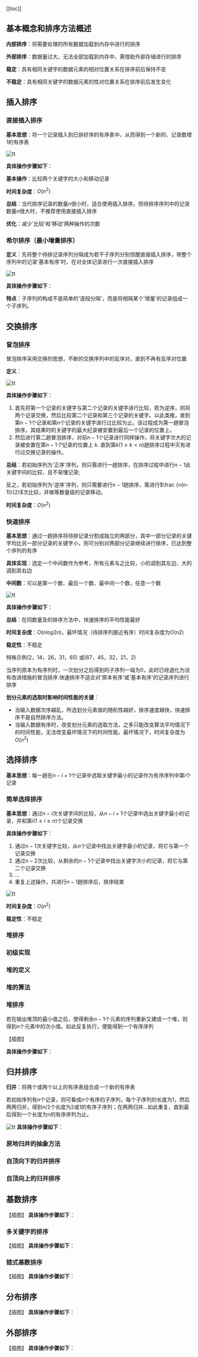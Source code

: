 [[toc]]
## 基本概念和排序方法概述
**内部排序**：将需要处理的所有数据加载到内存中进行的排序

**外部排序**：数据量过大，无法全部加载到内存中，需借助外部存储进行的排序

**稳定**：具有相同关键字的数据元素的相对位置关系在排序前后保持不变

**不稳定**：具有相同关键字的数据元素的性对位置关系在排序前后发生变化

## 插入排序
### 直接插入排序
**基本思想**：将一个记录插入到已排好序的有序表中，从而得到一个新的、记录数增1的有序表

![tt](_images/排序_插入排序.gif "tt")

**具体操作步骤如下**：

**基本操作**：比较两个关键字的大小和移动记录

**时间复杂度**：$O(n^2)$

**总结**：当代排序记录的数量$n$很小时，适合使用插入排序。但待排序序列中的记录数量$n$很大时，不推荐使用直接插入排序

**优化**：减少'比较'和'移动'两种操作的次数

### 希尔排序（最小增量排序）
**定义**：先将整个待排记录序列分隔成为若干子序列分别惊醒直接插入排序，带整个序列中的记录'基本有序'时，在对全体记录进行一次直接插入排序

![tt](_images/排序_希尔排序.webp "tt")

**具体操作步骤如下**：

**特点**：子序列的构成不是简单的'逐段分隔'，而是将相隔某个'增量'的记录组成一个子序列。

## 交换排序
### 冒泡排序
冒泡排序采用交换的思想，不断的交换序列中的反序对，直到不再有反序对位置

**定义**：

![tt](_images/排序_冒泡排序.gif "tt")

**具体操作步骤如下**：
1. 首先将第一个记录的关键字与第二个记录的关键字进行比较，若为逆序，则将两个记录交换，然后比较第二个记录和第三个记录的关键字。以此类推，直到第$n-1$个记录和第$n$个记录的关键字进行过比较为止。该过程成为第一趟冒泡排序，其结果时的关键字的最大纪录被安置到最后一个记录的位置上。
2. 然后进行第二趟冒泡排序，对前$n-1$个记录进行同样操作，将关键字次大的记录被安置在第$n-1个$记录的位置上
k. 直到第$k(1\ge k<n)$趟排序过程中灭有进行过交换记录的操作。

**总结**：若初始序列为'正序'序列，则只需进行一趟排序，在排序过程中进行$n-1$此关键字间的比较，且不易懂记录;

反之，若初始序列为'逆序'序列，则只需要进行$n-1$趟排序，需进行$\frac {n(n-1)}{2}$次比较，并做等数量级的记录移动。

**时间复杂度**：$O(n^2)$

### 快速排序
**基本思想**：通过一趟排序将待排记录分割成独立的两部分，其中一部分记录的关键字均比另一部分记录的关键字小，则可分别对两部分记录继续进行排序，已达到整个序列的有序

**具体实现**：选定一个中间数作为参考，所有元素与之比较，小的调到其左边，大的调到其右边

**中间数**：可以是第一个数、最后一个数、最中间一个数，任意一个数

![tt](_images/排序_快速排序.gif "tt")

**具体操作步骤如下**：

**总结**：在同数量及的排序方法中，快速排序的平均性能最好

**时间复杂度**：$O(nlog{2n})$，最坏情况（待排序列接近有序）时间复杂度为O(n2)

**稳定性**：不稳定

特殊示例$(2，14，26，31，65)$ 或$(67，45，32，21，2)$

当序列原本为有序列时，一次划分之后得到的子序列一端为0，此时已经退化为没有改进措施的冒泡排序.快速排序不适合对'原本有序'或'基本有序'的记录序列进行排序

**划分元素的选取时影响时间性能的关键**：
* 当输入数据次序越乱，所选划分元素值的随机性越好，排序速度越快，快速排序不是自然排序方法。
* 当输入数据有序时，改变划分元素的选取方法，之多只能改变算法平均情况下的时间性能，无法改变最坏情况下的时间性能，最坏情况下，时间复杂度为$O(n^2)$

## 选择排序
**基本思想**：每一趟在$n-i+1$个记录中选取关键字最小的记录作为有序序列中第$i$个记录

### 简单选择排序
**基本思想**：通过$n-i$次关键字间的比较，从$n-i+1$个记录中选出关键字最小的记录，并和第$i(1\ge i \ge n)$个记录交换

**具体操作步骤如下**：
1. 通过$n-1$次关键字比较，从$n$个记录中找出关键字最小的记录，将它与第一个记录交换
2. 通过$n-2$次比较，从剩余的$n-1$个记录中找出关键字次小的记录，将它与第二个记录交换
3. ...
4. 重复上述操作，共进行$n-1$趟排序后，排序结束

![tt](_images/排序_选择排序.webp "tt")

**时间复杂度**：$O(n^2)$

**稳定性**：不稳定

### 堆排序
### 初级实现
### 堆的定义
### 堆的算法
### 堆排序
若在输出堆顶的最小值之后，使得剩余$n-1$个元素的序列重新又建成一个堆，则得到$n$个元素中的次小值。如此反复执行，便能得到一个有序序列

【插图】

**具体操作步骤如下**：

## 归并排序
**归并**：将两个或两个以上的有序表组合成一个新的有序表

若初始序列有$n$个记录，则可看成$n$个有序的子序列，每个子序列的长度为1，然后两两归并，得到$n/2$个长度为2或1的有序子序列；在两两归并...如此重复，直到最后得到一个长度为n的有序序列为止。

![tt](_images/排序_归并排序.gif "tt")
**具体操作步骤如下**：

### 原地归并的抽象方法
### 自顶向下的归并排序
### 自顶向上的归并排序

## 基数排序
【插图】
**具体操作步骤如下**：

### 多关键字的排序
【插图】
**具体操作步骤如下**：

### 链式基数排序
【插图】
**具体操作步骤如下**：

## 分布排序
【插图】
**具体操作步骤如下**：


## 外部排序
【插图】
**具体操作步骤如下**：
